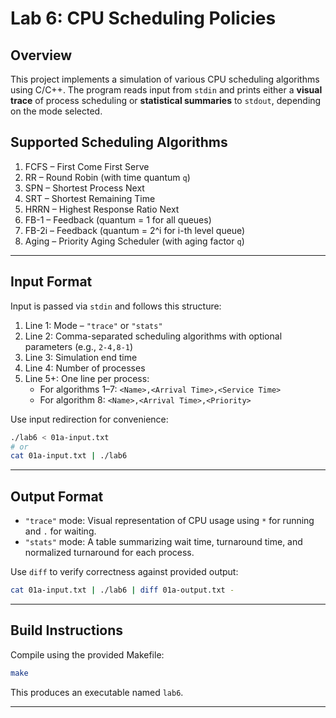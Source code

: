 # Lab 6: CPU Scheduling Policies

## Overview

This project implements a simulation of various CPU scheduling algorithms using C/C++. The program reads input from `stdin` and prints either a **visual trace** of process scheduling or **statistical summaries** to `stdout`, depending on the mode selected.

## Supported Scheduling Algorithms

1. FCFS – First Come First Serve  
2. RR – Round Robin (with time quantum `q`)  
3. SPN – Shortest Process Next  
4. SRT – Shortest Remaining Time  
5. HRRN – Highest Response Ratio Next  
6. FB-1 – Feedback (quantum = 1 for all queues)  
7. FB-2i – Feedback (quantum = 2^i for i-th level queue)  
8. Aging – Priority Aging Scheduler (with aging factor `q`)

---

## Input Format

Input is passed via `stdin` and follows this structure:

1. Line 1: Mode – `"trace"` or `"stats"`  
2. Line 2: Comma-separated scheduling algorithms with optional parameters (e.g., `2-4,8-1`)  
3. Line 3: Simulation end time  
4. Line 4: Number of processes  
5. Line 5+: One line per process:
   - For algorithms 1–7: `<Name>,<Arrival Time>,<Service Time>`
   - For algorithm 8: `<Name>,<Arrival Time>,<Priority>`

Use input redirection for convenience:
```bash
./lab6 < 01a-input.txt
# or
cat 01a-input.txt | ./lab6
```

---

## Output Format

- `"trace"` mode: Visual representation of CPU usage using `*` for running and `.` for waiting.
- `"stats"` mode: A table summarizing wait time, turnaround time, and normalized turnaround for each process.

Use `diff` to verify correctness against provided output:
```bash
cat 01a-input.txt | ./lab6 | diff 01a-output.txt -
```

---

## Build Instructions

Compile using the provided Makefile:
```bash
make
```

This produces an executable named `lab6`.

---
